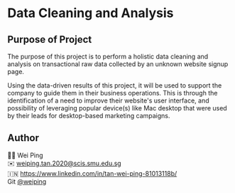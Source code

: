 # Data Cleaning and Analysis

## Purpose of Project
The purpose of this project is to perform a holistic data cleaning and analysis on transactional raw data collected by an unknown website signup page. 

Using the data-driven results of this project, it will be used to support the company to guide them in their business operations. This is through the identification of a need to improve their website's user interface, and possibility of leveraging popular device(s) like Mac desktop that were used by their leads for desktop-based marketing campaigns.

## Author
🙋‍♀️ Wei Ping<br />
✉️ weiping.tan.2020@scis.smu.edu.sg <br />
🇮🇳  https://www.linkedin.com/in/tan-wei-ping-81013118b/ <br />
Git [@weiping](https://github.com/tanweiping) <br />
